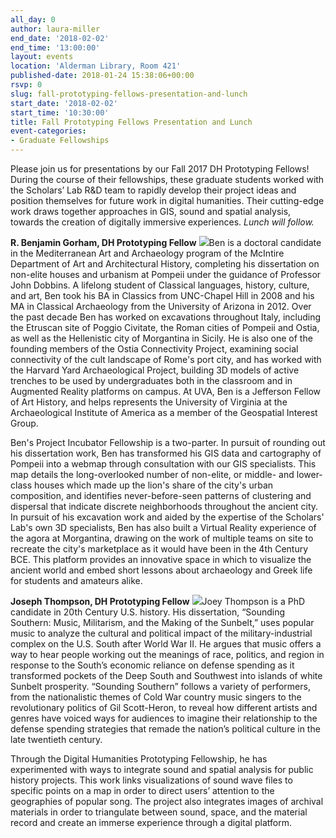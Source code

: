 ```yaml
---
all_day: 0
author: laura-miller
end_date: '2018-02-02'
end_time: '13:00:00'
layout: events
location: 'Alderman Library, Room 421'
published-date: 2018-01-24 15:38:06+00:00
rsvp: 0
slug: fall-prototyping-fellows-presentation-and-lunch
start_date: '2018-02-02'
start_time: '10:30:00'
title: Fall Prototyping Fellows Presentation and Lunch
event-categories:
- Graduate Fellowships
---
```


Please join us for presentations by our Fall 2017 DH Prototyping Fellows! During the course of their fellowships, these graduate students worked with the Scholars’ Lab R&D team to rapidly develop their project ideas and position themselves for future work in digital humanities. Their cutting-edge work draws together approaches in GIS, sound and spatial analysis, towards the creation of digitally immersive experiences. _Lunch will follow._

**R. Benjamin Gorham, DH Prototyping Fellow**
![](https://gallery.mailchimp.com/3ac105f4d87dddbd34542ab41/images/bd0a2914-bacc-4e26-b484-bab83b6c1c6f.jpg)Ben is a doctoral candidate in the Mediterranean Art and Archaeology program of the McIntire Department of Art and Architectural History, completing his dissertation on non-elite houses and urbanism at Pompeii under the guidance of Professor John Dobbins. A lifelong student of Classical languages, history, culture, and art, Ben took his BA in Classics from UNC-Chapel Hill in 2008 and his MA in Classical Archaeology from the University of Arizona in 2012. Over the past decade Ben has worked on excavations throughout Italy, including the Etruscan site of Poggio Civitate, the Roman cities of Pompeii and Ostia, as well as the Hellenistic city of Morgantina in Sicily. He is also one of the founding members of the Ostia Connectivity Project, examining social connectivity of the cult landscape of Rome's port city, and has worked with the Harvard Yard Archaeological Project, building 3D models of active trenches to be used by undergraduates both in the classroom and in Augmented Reality platforms on campus. At UVA, Ben is a Jefferson Fellow of Art History, and helps represents the University of Virginia at the Archaeological Institute of America as a member of the Geospatial Interest Group.

Ben's Project Incubator Fellowship is a two-parter. In pursuit of rounding out his dissertation work, Ben has transformed his GIS data and cartography of Pompeii into a webmap through consultation with our GIS specialists. This map details the long-overlooked number of non-elite, or middle- and lower-class houses which made up the lion's share of the city's urban composition, and identifies never-before-seen patterns of clustering and dispersal that indicate discrete neighborhoods throughout the ancient city. In pursuit of his excavation work and aided by the expertise of the Scholars' Lab's own 3D specialists, Ben has also built a Virtual Reality experience of the agora at Morgantina, drawing on the work of multiple teams on site to recreate the city's marketplace as it would have been in the 4th Century BCE. This platform provides an innovative space in which to visualize the ancient world and embed short lessons about archaeology and Greek life for students and amateurs alike.

**Joseph Thompson, DH Prototyping Fellow**
![](https://gallery.mailchimp.com/3ac105f4d87dddbd34542ab41/images/dd91763e-9abc-43ad-a611-159f550fdd24.jpeg)Joey Thompson is a PhD candidate in 20th Century U.S. history. His dissertation, “Sounding Southern: Music, Militarism, and the Making of the Sunbelt,” uses popular music to analyze the cultural and political impact of the military-industrial complex on the U.S. South after World War II. He argues that music offers a way to hear people working out the meanings of race, politics, and region in response to the South’s economic reliance on defense spending as it transformed pockets of the Deep South and Southwest into islands of white Sunbelt prosperity. “Sounding Southern” follows a variety of performers, from the nationalistic themes of Cold War country music singers to the revolutionary politics of Gil Scott-Heron, to reveal how different artists and genres have voiced ways for audiences to imagine their relationship to the defense spending strategies that remade the nation’s political culture in the late twentieth century.

Through the Digital Humanities Prototyping Fellowship, he has experimented with ways to integrate sound and spatial analysis for public history projects. This work links visualizations of sound wave files to specific points on a map in order to direct users’ attention to the geographies of popular song. The project also integrates images of archival materials in order to triangulate between sound, space, and the material record and create an immerse experience through a digital platform.
